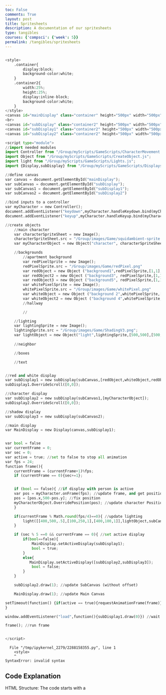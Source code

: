 ```yaml
---
toc: False
comments: True
layout: post
title: Spritesheets
description: A documentation of our spritesheets
type: tangibles
courses: {'compsci': {'week': 5}}
permalink: /tangibles/spritesheets
---
```


```python

<style>
    .container{
        display:block;
        background-color:white;
    }
    .container2{
        width:25%;
        height:25%;
        display:inline-block;
        background-color:white;
    }
</style>
<canvas id="mainDisplay" class="container" height="500px" width="500px"></canvas>
<br>
<canvas id="subDisplay" class="container2" height="500px" width="500px"></canvas>
<canvas id="subDisplay1" class="container2" height="500px" width="500px"></canvas>
<canvas id="subDisplay2" class="container2" height="500px" width="500px"></canvas>

<script type="module">
//import needed modules
import Controller from "/Group/myScripts/GameScripts/CharacterMovement.js";
import Object from "/Group/myScripts/GameScripts/CreateObject.js";
import light from "/Group/myScripts/GameScripts/Lights.js";
import {Display,subDisplay} from "/Group/myScripts/GameScripts/Displays.js"

//define canvas
var canvas = document.getElementById("mainDisplay");
var subCanvas = document.getElementById("subDisplay");
var subCanvas1 = document.getElementById("subDisplay1");
var subCanvas2 = document.getElementById("subDisplay2")

//bind inputs to a controller
var myCharacter = new Controller();
document.addEventListener("keydown",myCharacter.handleKeydown.bind(myCharacter));
document.addEventListener("keyup",myCharacter.handleKeyup.bind(myCharacter));

//create objects
    //main character
    var characterSpriteSheet = new Image();
    characterSpriteSheet.src = "/Group/images/Game/squidambient-sprite.png";
    var myCharacterObject = new Object("character", characterSpriteSheet,[190,175],[190,175],[250,500],4,1);

    //backgrounds
        //apartment background
        var redPixelSprite = new Image();
        redPixelSprite.src = "/Group/images/Game/redPixel.png"
        var redObject = new Object ("background1",redPixelSprite,[1,1],[100,500],[0,500],1,1);
        var redObject2 = new Object ("background3", redPixelSprite,[1,1],[100,500],[200,500],1,1);
        var redObject3 = new Object ("background5", redPixelSprite,[1,1],[100,500],[400,500],1,1);
        var whitePixelSprite = new Image();
        whitePixelSprite.src = "/Group/images/Game/whitePixel.png"
        var whiteObject = new Object ("background 2",whitePixelSprite,[1,1],[100,500],[100,500],1,1);
        var whiteObject2 = new Object ("background 4",whitePixelSprite,[1,1],[100,500],[300,500],1,1);
        //hallway

        //

    //lighting
    var lightingSprite = new Image();
    lightingSprite.src = "/Group/images/Game/ShadingV3.png";
    var lightObject = new Object("light",lightingSprite,[500,500],[500,500],[0,0],1,1);
    
    //neighbor

    //boxes

    //text


//red and white display
var subDisplay1 = new subDisplay(subCanvas,[redObject,whiteObject,redObject2,whiteObject2,redObject3]);
subDisplay1.OverrideScroll([0,0]);

//character display
var subDisplay2 = new subDisplay(subCanvas1,[myCharacterObject]);
subDisplay2.OverrideScroll([0,0]);

//shadow display
var subDisplay3 = new subDisplay(subCanvas2);

//main display
var MainDisplay = new Display(canvas,subDisplay1);


var bool = false
var currentFrame = 0;
var sec = 0;
var active = true; //set to false to stop all animation
var fps = 24;
function frame(){
    currentFrame = (currentFrame+1)%fps;
    if (currentFrame == 0){sec+=1};


    if (bool == false){ //if display with person is active
    var pos = myCharacter.onFrame(fps); //update frame, and get position
    pos = [pos.x,500-pos.y]; //fix position
    myCharacterObject.OverridePosition(pos); //update character Position
    }

    if(currentFrame % Math.round(fps/4)==0){ //update lighting
        light([[400,500,.5],[100,250,1],[400,100,1]],lightObject,subCanvas2,false);
    }

    if (sec % 5 ==0 && currentFrame == 0){ //set active display
        if(bool==false){
            MainDisplay.setActiveDisplay(subDisplay1);
            bool = true;
        }
        else{
           MainDisplay.setActiveDisplay([subDisplay2,subDisplay3]);
            bool = false; 
        }
    }

    subDisplay2.draw(1); //update SubCanvas (without offset)

    MainDisplay.draw(1); //update Main Canvas

setTimeout(function() {if(active == true){requestAnimationFrame(frame)}}, 1000 / fps);
}

window.addEventListener("load",function(){subDisplay1.draw(0)}) //wait for window to load then draw static canvas

frame(); //run frame


</script>
```


      File "/tmp/ipykernel_2279/2288158355.py", line 1
        <style>
        ^
    SyntaxError: invalid syntax



## Code Explanation
HTML Structure: The code starts with a <style> section defining CSS styles for two classes, "container" and "container2." These styles define the appearance of containers on the web page.

Canvas Elements: Three <canvas> elements are created with IDs "mainDisplay," "subDisplay," "subDisplay1," and "subDisplay2." These canvases are used for rendering graphics and creating a multi-layered scene.

JavaScript Module Import: JavaScript modules are imported using the import statements. These modules include functions and classes for handling character movement, object creation, lighting, and more.

Canvas Selection: The code uses document.getElementById to select the canvas elements, creating variables for each of them. These variables will be used to draw graphics on the canvases.

Controller and Event Listeners: A controller object (myCharacter) is created to handle user input, and event listeners are added to capture keyboard events (keydown and keyup). These events likely control character movement.

Object Creation: Various objects are created, including the main character, background objects, lighting objects, and more. Each object is initialized with specific properties and images.

Display Initialization: Sub-display objects are created, initialized with canvas elements and objects to be displayed. These objects likely manage the rendering of different layers of the scene.

Animation Loop: An animation loop (frame) is defined to update the game's logic and graphics. It includes logic for character movement, lighting, and changing active displays.

Window Load Event: An event listener is used to ensure that a static canvas (subDisplay1) is drawn after the window has loaded.

Start Animation: The animation loop is initiated with the frame() function.

This code sets up a complex scene with multiple canvases and objects, likely for a 2D game or interactive web application. It handles user input, object rendering, and dynamic changes in the scene. The code leverages the HTML5 canvas element and JavaScript to create an interactive and visually appealing experience for users.


## What is a hidden canvas?
A hidden canvas is an HTML canvas element that's not shown on a webpage when it loads. You can make it visible when you want to use it. It's commonly used in web development for various tasks like drawing graphics, creating charts, animations, or interactive elements. The "hidden" part means that it's initially invisible due to its CSS property, 'display,' set to "none."

Here's why hidden canvases are useful:

Pre-rendering and Efficiency: They let you prepare graphics or complex content in the background. This improves performance by avoiding the need to recreate content each time it's displayed.

Dynamic Content: Hidden canvases are handy for creating interactive elements that need to be drawn or updated based on user actions, but you don't want to display them all the time. For example, in a game, you can set up the game board on a hidden canvas and only show it when the game starts.

Canvas Manipulation: You can use hidden canvases to draw and manipulate images, graphics, or charts using JavaScript's Canvas API. It's like having a backstage area for creating complex visuals without users seeing the behind-the-scenes work.

Responsive Design: In responsive web design, you can render elements off-screen and then display them in the right size or orientation for different devices.

In the code example earlier, a hidden canvas is used to draw a main menu. It's hidden at first, and when you click the "Show Menu" button, it becomes visible, showing the menu. Clicking "Hide Menu" makes it invisible again. This keeps the webpage clean and shows the canvas only when needed, making it great for interactive and dynamic web applications.
